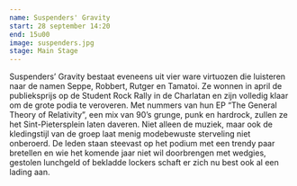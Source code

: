 ```yaml
---
name: Suspenders' Gravity
start: 28 september 14:20
end: 15u00
image: suspenders.jpg
stage: Main Stage
---
```

Suspenders’ Gravity bestaat eveneens uit vier ware virtuozen die luisteren naar de namen Seppe, Robbert, Rutger en Tamatoi. Ze wonnen in april de publieksprijs op de Student Rock Rally in de Charlatan en zijn volledig klaar om de grote podia te veroveren. Met nummers van hun EP “The General Theory of Relativity”, een mix van 90’s grunge, punk en hardrock, zullen ze het Sint-Pietersplein laten daveren. Niet alleen de muziek, maar ook de kledingstijl van de groep laat menig modebewuste sterveling niet onberoerd. De leden staan steevast op het podium met een trendy paar bretellen en wie het komende jaar niet wil doorbrengen met wedgies, gestolen lunchgeld of bekladde lockers schaft er zich nu best ook al een lading aan.
